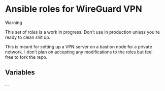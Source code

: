# Ansible roles for WireGuard VPN

> [!WARNING]
> This set of roles is a work in progress. Don't use in production unless you're
> ready to clean shit up.

This is meant for setting up a VPN server on a bastion node for a private
network. I don't plan on accepting any modifications to the roles but feel free
to fork the repo.

## Variables

...
